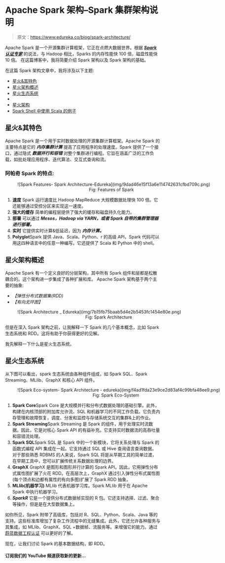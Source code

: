 # Apache Spark 架构–Spark 集群架构说明

> 原文：<https://www.edureka.co/blog/spark-architecture/>

Apache Spark 是一个开源集群计算框架，它正在点燃大数据世界。根据 ***[Spark 认证专家](https://www.edureka.co/apache-spark-scala-training)*** 的说法，与 Hadoop 相比，Sparks 的内存性能快 100 倍，磁盘性能快 10 倍。 在这篇博客中，我将简要介绍 Spark 架构以及 Spark 架构的基础。

在这篇 Spark 架构文章中，我将涉及以下主题:

*   [星火&其特色](#Spark)
*   [星火架构概述](#Overview)
*   [星火生态系统](#SparkE)
*   [](#rdds)
*   [星火架构](#Working)
*   [Spark Shell 中使用 Scala 的例子](#Scala)

## **星火&其特色**

Apache Spark 是一个用于实时数据处理的开源集群计算框架。Apache Spark 的主要特点是它的 ***内存集群计算*** 提高了应用程序的处理速度。Spark 提供了一个接口，通过隐式 ***数据并行和容错*** 对整个集群进行编程。它旨在涵盖广泛的工作负载，如批处理应用程序、迭代算法、交互式查询和流。

### **阿帕奇 Spark 的特点:**

<figure id="attachment_68523" aria-describedby="caption-attachment-68523" style="width: 682px" class="wp-caption aligncenter">![Spark Features- Spark Architecture-Edureka](img/9dad46e15f13a6e114742631cfbd709c.png)

<figcaption id="caption-attachment-68523" class="wp-caption-text">                                                           Fig: Features of Spark</figcaption>

</figure>

1.  **速度** Spark 运行速度比 Hadoop MapReduce 大规模数据处理快 100 倍。它还能够通过受控分区来实现这一速度。
2.  **强大的缓存** 简单的编程层提供了强大的缓存和磁盘持久化能力。
3.  **部署** 可以通过 ***Mesos，Hadoop via YARN，或者 Spark 自带的集群管理器进行部署。***
4.  **实时** 它提供实时计算&低延迟，因为 ***内存计算。***
5.  **Polyglot**Spark 提供 Java、Scala、Python、r 的高级 API，Spark 代码可以用这四种语言中的任意一种编写。它还提供了 Scala 和 Python 中的 shell。

## **星火架构概述**

Apache Spark 有一个定义良好的分层架构，其中所有 Spark 组件和层都是松散耦合的。这个架构进一步集成了各种扩展和库。 Apache Spark 架构基于两个主要的抽象:

*   *【弹性分布式数据集(RDD)*
*   *【有向无环图】*

<figure id="attachment_68647" aria-describedby="caption-attachment-68647" style="width: 690px" class="wp-caption aligncenter">![Spark Architecture _ Edureka](img/7b15fb75baab5d4e2b5453fc1454e80e.png)

<figcaption id="caption-attachment-68647" class="wp-caption-text">                                                        Fig: Spark Architecture</figcaption>

</figure>

但是在深入 Spark 架构之前，让我解释一下 Spark 的几个基本概念，比如 Spark 生态系统和 RDD。这将有助于你获得更好的见解。

我先解释一下什么是星火生态系统。

## **星火生态系统**

从下图可以看出，spark 生态系统由各种组件组成，如 Spark SQL、Spark Streaming、MLlib、GraphX 和核心 API 组件。

<figure id="attachment_68524" aria-describedby="caption-attachment-68524" style="width: 664px" class="wp-caption aligncenter">![Spark Eco-system- Spark Architecture - edureka](img/f4ad1fda23e9ce2d83af4c99bfa48ee9.png)

<figcaption id="caption-attachment-68524" class="wp-caption-text">                                                              Fig: Spark Eco-System</figcaption>

</figure>

1.  **Spark Core**Spark Core 是大规模并行和分布式数据处理的基础引擎。此外，构建在内核顶部的附加库允许流、SQL 和机器学习的不同工作负载。它负责内存管理和故障恢复，调度、分发和监控与存储系统交互的集群&上的作业。
2.  **Spark Streaming**Spark Streaming 是 Spark 的组件，用于处理实时流数据。因此，它是对核心 Spark API 的有益补充。它支持实时数据流的高吞吐量和容错流处理。
3.  **Spark SQL**Spark SQL 是 Spark 中的一个新模块，它将关系处理与 Spark 的函数式编程 API 集成在一起。它支持通过 SQL 或 Hive 查询语言查询数据。对于那些熟悉 RDBMS 的人来说，Spark SQL 将是从早期工具的简单过渡，在早期工具中，您可以扩展传统关系数据处理的边界。
4.  **GraphX** GraphX 是图形和图形并行计算的 Spark API。因此，它用弹性分布式属性图扩展了火花 RDD。在高层次上，GraphX 通过引入弹性分布式属性图(每个顶点和边都有属性的有向多图)扩展了 Spark RDD 抽象。
5.  **MLlib(机器学习)** MLlib 代表机器学习库。Spark MLlib 用于在 Apache Spark 中执行机器学习。
6.  ***SparkR*** 它是一个提供分布式数据帧实现的 R 包。它还支持选择、过滤、聚合等操作，但是是在大型数据集上。

如你所见，Spark 附带了高级库，包括对 R、SQL、Python、Scala、Java 等的支持。这些标准库增加了复杂工作流程中的无缝集成。此外，它还允许各种服务与其集成，如 MLlib、GraphX、SQL +数据帧、流服务等。来增强它的能力。通过 [蔚蓝数据工程认证](https://www.edureka.co/microsoft-azure-data-engineering-certification-course) 可以更好的了解。

现在，让我们讨论 Spark 的基本数据结构，即 RDD。

#### 订阅我们的 YouTube 频道获取新的更新...